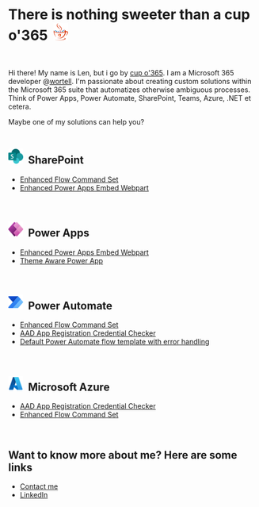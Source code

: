 # There is nothing sweeter than a cup o'365 <img title="cup o'365 logo" src="resources/cupo365-logo-no-margin.png" alt="cup o'365 logo" width="30" height="35" style="margin-left:5px;" />
<br>

Hi there! My name is Len, but i go by [cup o'365](https://github.com/cupo365). I am a Microsoft 365 developer @[wortell](https://github.com/wortell). I'm passionate about creating custom solutions within the Microsoft 365 suite that automatizes otherwise ambiguous processes. Think of Power Apps, Power Automate, SharePoint, Teams, Azure, .NET et cetera.<br>

Maybe one of my solutions can help you?<br><br>
## <img title="SharePoint logo" src="resources/sharepoint-logo.png" alt="SharePoint logo" width="30" height="30" style="margin-right:5px;" /> SharePoint<br>

- [Enhanced Flow Command Set](https://github.com/cupo365/enhanced-flow-command-set)
- [Enhanced Power Apps Embed Webpart](https://github.com/cupo365/enhanced-power-apps-embed)
<br>

## <img title="Power Apps logo" src="resources/power-apps-logo.png" alt="Power Apps logo" width="30" height="30" style="margin-right:5px;" /> Power Apps<br>

- [Enhanced Power Apps Embed Webpart](https://github.com/cupo365/enhanced-power-apps-embed)
- [Theme Aware Power App](https://github.com/cupo365/theme-aware-power-app)
<br>

## <img title="Power Automate logo" src="resources/power-automate-logo.png" alt="Power Automate logo" width="30" height="30" style="margin-right:5px;" /> Power Automate<br>

- [Enhanced Flow Command Set](https://github.com/cupo365/enhanced-flow-command-set)
- [AAD App Registration Credential Checker](https://github.com/cupo365/aad-app-registration-credential-checker)
- [Default Power Automate flow template with error handling](https://github.com/cupo365/default-flow-with-error-handling)
<br>

## <img title="Microsoft Azure logo" src="resources/azure-logo.png" alt="Microsoft Azure logo" width="30" height="30" style="margin-right:5px;" /> Microsoft Azure<br>

- [AAD App Registration Credential Checker](https://github.com/cupo365/aad-app-registration-credential-checker)
- [Enhanced Flow Command Set](https://github.com/cupo365/enhanced-flow-command-set)
<br>

## Want to know more about me? Here are some links
- [Contact me](mailto:info@cupo365.gg)
- [LinkedIn](https://www.linked.com/in/lennart-dewaart)
